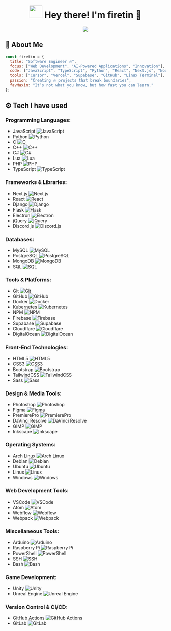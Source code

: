 <!-- WELCOME TO THE 🔥FIRE🔥 ZONE -->
<h1 align="center">
  <img src="https://media.giphy.com/media/hvRJCLFzcasrR4ia7z/giphy.gif" width="40px"/> 
  Hey there! I'm <strong>firetin</strong> 🚀
</h1>

<p align="center">
  <img src="https://readme-typing-svg.herokuapp.com?font=JetBrains+Mono&size=22&pause=1000&color=F75C03&center=true&vCenter=true&width=600&lines=🔥+Full-Stack+Web+Developer;🤖+AI-Assisted+Coding+Sorcerer;🚀+Building+the+Future+of+Web;🔥+Setting+the+Internet+on+Fire!" />
</p>

## 🚀 About Me  
```js
const firetin = {
  title: "Software Engineer 🔥",
  focus: ["Web Development", "AI-Powered Applications", "Innovation"],
  code: ["JavaScript", "TypeScript", "Python", "React", "Next.js", "Node.js"],
  tools: ["Cursor", "Vercel", "Supabase", "GitHub", "Linux Terminal"],
  passion: "Creating 🔥 projects that break boundaries",
  favMaxim: "It’s not what you know, but how fast you can learn."
};
```

## ⚙️ Tech I have used
### Programming Languages:
- JavaScript ![JavaScript](https://img.shields.io/badge/JavaScript-F7DF1E?style=for-the-badge&logo=javascript&logoColor=black)
- Python ![Python](https://img.shields.io/badge/Python-3776AB?style=for-the-badge&logo=python&logoColor=white)
- C ![C](https://img.shields.io/badge/C-A8B9CC?style=for-the-badge&logo=c&logoColor=white)
- C++ ![C++](https://img.shields.io/badge/C%2B%2B-A8B9CC?style=for-the-badge&logo=cplusplus&logoColor=white)
- C# ![C#](https://img.shields.io/badge/C%23-239120?style=for-the-badge&logo=csharp&logoColor=white)
- Lua ![Lua](https://img.shields.io/badge/Lua-2C2D72?style=for-the-badge&logo=lua&logoColor=white)
- PHP ![PHP](https://img.shields.io/badge/PHP-777BB4?style=for-the-badge&logo=php&logoColor=white)
- TypeScript ![TypeScript](https://img.shields.io/badge/TypeScript-007ACC?style=for-the-badge&logo=typescript&logoColor=white)

### Frameworks & Libraries:
- Next.js ![Next.js](https://img.shields.io/badge/Next.js-000000?style=for-the-badge&logo=nextdotjs&logoColor=white)
- React ![React](https://img.shields.io/badge/React-61DAFB?style=for-the-badge&logo=react&logoColor=black)
- Django ![Django](https://img.shields.io/badge/Django-092E20?style=for-the-badge&logo=django&logoColor=white)
- Flask ![Flask](https://img.shields.io/badge/Flask-000000?style=for-the-badge&logo=flask&logoColor=white)
- Electron ![Electron](https://img.shields.io/badge/Electron-47848F?style=for-the-badge&logo=electron&logoColor=white)
- jQuery ![jQuery](https://img.shields.io/badge/jQuery-0769AD?style=for-the-badge&logo=jquery&logoColor=white)
- Discord.js ![Discord.js](https://img.shields.io/badge/Discord.js-7289DA?style=for-the-badge&logo=discord&logoColor=white)

### Databases:
- MySQL ![MySQL](https://img.shields.io/badge/MySQL-4479A1?style=for-the-badge&logo=mysql&logoColor=white)
- PostgreSQL ![PostgreSQL](https://img.shields.io/badge/PostgreSQL-336791?style=for-the-badge&logo=postgresql&logoColor=white)
- MongoDB ![MongoDB](https://img.shields.io/badge/MongoDB-47A248?style=for-the-badge&logo=mongodb&logoColor=white)
- SQL ![SQL](https://img.shields.io/badge/SQL-003B57?style=for-the-badge&logo=sqlite&logoColor=white)

### Tools & Platforms:
- Git ![Git](https://img.shields.io/badge/Git-F05032?style=for-the-badge&logo=git&logoColor=white)
- GitHub ![GitHub](https://img.shields.io/badge/GitHub-181717?style=for-the-badge&logo=github&logoColor=white)
- Docker ![Docker](https://img.shields.io/badge/Docker-2496ED?style=for-the-badge&logo=docker&logoColor=white)
- Kubernetes ![Kubernetes](https://img.shields.io/badge/Kubernetes-326CE5?style=for-the-badge&logo=kubernetes&logoColor=white)
- NPM ![NPM](https://img.shields.io/badge/NPM-CB3837?style=for-the-badge&logo=npm&logoColor=white)
- Firebase ![Firebase](https://img.shields.io/badge/Firebase-FFCA28?style=for-the-badge&logo=firebase&logoColor=white)
- Supabase ![Supabase](https://img.shields.io/badge/Supabase-3ECF8E?style=for-the-badge&logo=supabase&logoColor=white)
- Cloudflare ![Cloudflare](https://img.shields.io/badge/Cloudflare-F38020?style=for-the-badge&logo=cloudflare&logoColor=white)
- DigitalOcean ![DigitalOcean](https://img.shields.io/badge/Digital%20Ocean-0080FF?style=for-the-badge&logo=digitalocean&logoColor=white)

### Front-End Technologies:
- HTML5 ![HTML5](https://img.shields.io/badge/HTML5-E34F26?style=for-the-badge&logo=html5&logoColor=white)
- CSS3 ![CSS3](https://img.shields.io/badge/CSS3-1572B6?style=for-the-badge&logo=css3&logoColor=white)
- Bootstrap ![Bootstrap](https://img.shields.io/badge/Bootstrap-7952B3?style=for-the-badge&logo=bootstrap&logoColor=white)
- TailwindCSS ![TailwindCSS](https://img.shields.io/badge/Tailwind%20CSS-06B6D4?style=for-the-badge&logo=tailwindcss&logoColor=white)
- Sass ![Sass](https://img.shields.io/badge/Sass-CC6699?style=for-the-badge&logo=sass&logoColor=white)

### Design & Media Tools:
- Photoshop ![Photoshop](https://img.shields.io/badge/Photoshop-31A8FF?style=for-the-badge&logo=adobephotoshop&logoColor=white)
- Figma ![Figma](https://img.shields.io/badge/Figma-F24E1E?style=for-the-badge&logo=figma&logoColor=white)
- PremierePro ![PremierePro](https://img.shields.io/badge/Premiere%20Pro-9999FF?style=for-the-badge&logo=adobepremierepro&logoColor=white)
- DaVinci Resolve ![DaVinci Resolve](https://img.shields.io/badge/DaVinci_Resolve-512BD4?style=for-the-badge&logo=blackmagicdesign&logoColor=white)
- GIMP ![GIMP](https://img.shields.io/badge/GIMP-5C5C5C?style=for-the-badge&logo=gimp&logoColor=white)
- Inkscape ![Inkscape](https://img.shields.io/badge/Inkscape-000000?style=for-the-badge&logo=inkscape&logoColor=white)

### Operating Systems:
- Arch Linux ![Arch Linux](https://img.shields.io/badge/Arch%20Linux-1793D1?style=for-the-badge&logo=archlinux&logoColor=white)
- Debian ![Debian](https://img.shields.io/badge/Debian-A81D33?style=for-the-badge&logo=debian&logoColor=white)
- Ubuntu ![Ubuntu](https://img.shields.io/badge/Ubuntu-E95420?style=for-the-badge&logo=ubuntu&logoColor=white)
- Linux ![Linux](https://img.shields.io/badge/Linux-FCC624?style=for-the-badge&logo=linux&logoColor=black)
- Windows ![Windows](https://img.shields.io/badge/Windows-0078D4?style=for-the-badge&logo=microsoftwindows&logoColor=white)

### Web Development Tools:
- VSCode ![VSCode](https://img.shields.io/badge/VS%20Code-007ACC?style=for-the-badge&logo=visualstudiocode&logoColor=white)
- Atom ![Atom](https://img.shields.io/badge/Atom-66595C?style=for-the-badge&logo=atom&logoColor=white)
- Webflow ![Webflow](https://img.shields.io/badge/Webflow-00C8A6?style=for-the-badge&logo=webflow&logoColor=white)
- Webpack ![Webpack](https://img.shields.io/badge/Webpack-8DD6F9?style=for-the-badge&logo=webpack&logoColor=black)

### Miscellaneous Tools:
- Arduino ![Arduino](https://img.shields.io/badge/Arduino-00979D?style=for-the-badge&logo=arduino&logoColor=white)
- Raspberry Pi ![Raspberry Pi](https://img.shields.io/badge/Raspberry%20Pi-A22846?style=for-the-badge&logo=raspberrypi&logoColor=white)
- PowerShell ![PowerShell](https://img.shields.io/badge/PowerShell-2CA5E0?style=for-the-badge&logo=powershell&logoColor=white)
- SSH ![SSH](https://img.shields.io/badge/SSH-4E8B8C?style=for-the-badge&logo=ssh&logoColor=white)
- Bash ![Bash](https://img.shields.io/badge/Bash-4EAA25?style=for-the-badge&logo=gnu-bash&logoColor=white)

### Game Development:
- Unity ![Unity](https://img.shields.io/badge/Unity-000000?style=for-the-badge&logo=unity&logoColor=white)
- Unreal Engine ![Unreal Engine](https://img.shields.io/badge/Unreal%20Engine-000000?style=for-the-badge&logo=unrealengine&logoColor=white)

### Version Control & CI/CD:
- GitHub Actions ![GitHub Actions](https://img.shields.io/badge/GitHub%20Actions-2088FF?style=for-the-badge&logo=github-actions&logoColor=white)
- GitLab ![GitLab](https://img.shields.io/badge/GitLab-FCA121?style=for-the-badge&logo=gitlab&logoColor=white)
